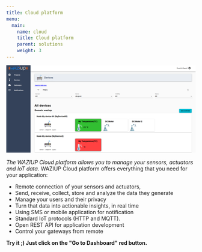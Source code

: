 ```yaml
---
title: Cloud platform
menu:
  main:
    name: cloud
    title: Cloud platform
    parent: solutions 
    weight: 3 
---
```


![Dashboard](images/dashboard.png)

*The WAZIUP Cloud platform allows you to manage your sensors, actuators and IoT data.*
WAZIUP Cloud platform offers everything that you need for your application: 

- Remote connection of your sensors and actuators, 
- Send, receive, collect, store and analyze the data they generate 
- Manage your users and their privacy 
- Turn that data into actionable insights, in real time
- Using SMS or mobile application for notification 
- Standard IoT protocols (HTTP and MQTT).
- Open REST API for application development 
- Control your gateways from remote

**Try it ;) Just click on the "Go to Dashboard" red button.**


